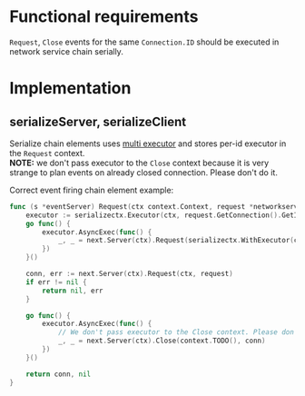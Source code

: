 # Functional requirements

`Request`, `Close` events for the same `Connection.ID` should be executed in network service chain serially.

# Implementation

## serializeServer, serializeClient

Serialize chain elements uses [multi executor](https://github.com/networkservicemesh/sdk/blob/master/pkg/tools/multiexecutor/multi_executor.go)
and stores per-id executor in the `Request` context.\
**NOTE:** we don't pass executor to the `Close` context because it is very strange to plan events on already closed
connection. Please don't do it.

Correct event firing chain element example:
```go
func (s *eventServer) Request(ctx context.Context, request *networkservice.NetworkServiceRequest) (*networkservice.Connection, error) {
	executor := serializectx.Executor(ctx, request.GetConnection().GetId())
	go func() {
		executor.AsyncExec(func() {
			_, _ = next.Server(ctx).Request(serializectx.WithExecutor(context.TODO(), executor), request)
		})
	}()

	conn, err := next.Server(ctx).Request(ctx, request)
	if err != nil {
		return nil, err
	}

	go func() {
		executor.AsyncExec(func() {
			// We don't pass executor to the Close context. Please don't do it.
			_, _ = next.Server(ctx).Close(context.TODO(), conn)
		})
	}()

	return conn, nil
}
```
